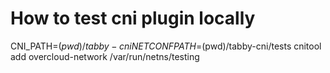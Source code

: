 # How to test cni plugin locally

CNI_PATH=$(pwd)/tabby-cni NETCONFPATH=$(pwd)/tabby-cni/tests cnitool add overcloud-network /var/run/netns/testing
